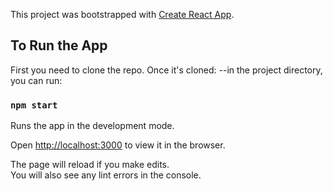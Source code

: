 This project was bootstrapped with [Create React App](https://github.com/facebook/create-react-app).

## To Run the App

First you need to clone the repo.  Once it's cloned:
--in the project directory, you can run:

### `npm start`

Runs the app in the development mode.<br>

Open [http://localhost:3000](http://localhost:3000) to view it in the browser.

The page will reload if you make edits.<br>
You will also see any lint errors in the console.

